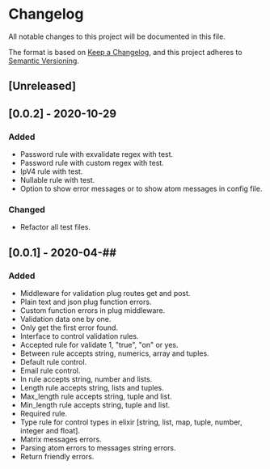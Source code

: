 # Changelog
All notable changes to this project will be documented in this file.

The format is based on [Keep a Changelog](https://keepachangelog.com/en/1.0.0/),
and this project adheres to [Semantic Versioning](https://semver.org/spec/v2.0.0.html).

## [Unreleased]

## [0.0.2] - 2020-10-29
### Added
- Password rule with exvalidate regex with test.
- Password rule with custom regex with test.
- IpV4 rule with test.
- Nullable rule with test.
- Option to show error messages or to show atom messages in config file.

### Changed
- Refactor all test files.

## [0.0.1] - 2020-04-##
### Added
- Middleware for validation plug routes get and post.
- Plain text and json plug function errors.
- Custom function errors in plug middleware.
- Validation data one by one.
- Only get the first error found.
- Interface to control validation rules.
- Accepted rule for validate 1, "true", "on" or yes.
- Between rule accepts string, numerics, array and tuples.
- Default rule control.
- Email rule control.
- In rule accepts string, number and lists.
- Length rule accepts string, lists and tuples.
- Max_length rule accepts string, tuple and list.
- Min_length rule accepts string, tuple and list.
- Required rule.
- Type rule for control types in elixir [string, list, map, tuple, number, integer and float].
- Matrix messages errors.
- Parsing atom errors to messages string errors.
- Return friendly errors.
